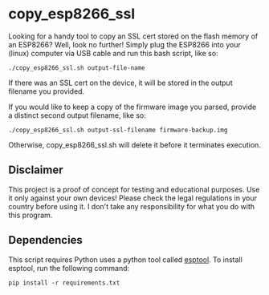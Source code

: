 # copy_esp8266_ssl
Looking for a handy tool to copy an SSL cert stored on the flash memory of an ESP8266?  Well, look no further!
Simply plug the ESP8266 into your (linux) computer via USB cable and run this bash script, like so:

`./copy_esp8266_ssl.sh output-file-name`

If there was an SSL cert on the device, it will be stored in the output filename you provided.

If you would like to keep a copy of the firmware image you parsed, provide a distinct second output filename, like so:

`./copy_esp8266_ssl.sh output-ssl-filename firmware-backup.img`

Otherwise, copy_esp8266_ssl.sh will delete it before it terminates execution.

## Disclaimer
This project is a proof of concept for testing and educational purposes.
Use it only against your own devices!
Please check the legal regulations in your country before using it.
I don't take any responsibility for what you do with this program.

## Dependencies
This script requires Python uses a python tool called [esptool](https://pypi.org/project/esptool/).  To install esptool, run the following command:

`pip install -r requirements.txt`
